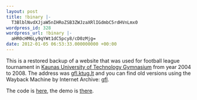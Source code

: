 ```yaml
---
layout: post
title: !binary |-
  T3BlblNvdXJjaW5nIHRoZSB3ZWJzaXRlIGdmbC5rdHVnLmx0
wordpress_id: 328
wordpress_url: !binary |-
  aHR0cHM6Ly9qYWt1dC5pcy8/cD0zMjg=
date: 2012-01-05 06:53:33.000000000 +00:00
---
```

This is a restored backup of a website that was used for football league tournament in [Kaunas University of Technology Gymnasium](http://ktug.lt/) from year 2004 to 2008. The address was [gfl.ktug.lt](http://gfl.ktug.lt/) and you can find old versions using the Wayback Machine by Internet Archive: [gfl](http://wayback.archive.org/web/*/http://gfl.ktug.lt).

The code is [here](https://jakut.is/git/GFL/about/), the demo is [there](https://jakut.is/gfl/).
